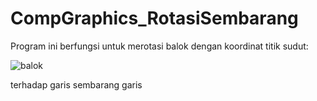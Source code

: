 # CompGraphics_RotasiSembarang

Program ini berfungsi untuk merotasi balok dengan koordinat titik sudut:

![balok](https://user-images.githubusercontent.com/72736940/159197891-cbf0087b-a024-4b78-a79e-54b9553ab638.jpg)

terhadap garis sembarang garis
